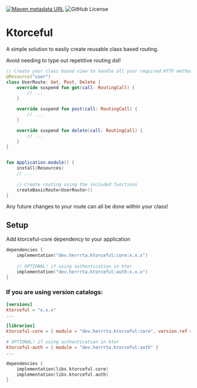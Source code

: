 [![Maven metadata URL](https://img.shields.io/maven-central/v/dev.herrrta.ktorceful/core)](https://repo.maven.apache.org/maven2/dev/herrrta/ktorceful/)
![GitHub License](https://img.shields.io/github/license/herrrta/ktorceful)

# Ktorceful
A simple solution to easily create reusable class based routing.

Avoid needing to type out repetitive routing dsl!

```kotlin
// Create your class based view to handle all your required HTTP methods
@Resource("user")
class UserRoute: Get, Post, Delete {
    override suspend fun get(call: RoutingCall) {
        // ...
    }

    override suspend fun post(call: RoutingCall) {
        // ...
    }

    override suspend fun delete(call: RoutingCall) {
        // ...
    }
}


fun Application.module() {
    install(Resources)
    // ...
    
    // Create routing using the included functions
    createBasicRoute<UserRoute>()
}
```

Any future changes to your route can all be done within your class!



## Setup
Add ktorceful-core dependency to your application

```kotlin
dependencies {
    implementation("dev.herrrta.ktorceful:core:x.x.x")
    
    // OPTIONAL! if using authentication in ktor
    implementation("dev.herrrta.ktorceful:auth:x.x.x")
}
```


### If you are using version catalogs:

```toml
[versions]
ktorceful = "x.x.x"
...

[libraries]
ktorceful-core = { module = "dev.herrrta.ktorceful:core", version.ref = "ktorceful" }

# OPTIONAL! if using authentication in ktor
ktorceful-auth = { module = "dev.herrrta.ktorceful:auth" }
...
```

```kotlin
dependencies {
    implementation(libs.ktorceful.core)
    implementation(libs.ktorceful.auth)
}
```

